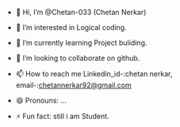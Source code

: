 - 👋 Hi, I’m @Chetan-033 (Chetan Nerkar)
- 👀 I’m interested in Logical coding.
- 🌱 I’m currently learning Project buliding.
- 💞️ I’m looking to collaborate on github.
- 📫 How to reach me Linkedin_id-:chetan nerkar, email-:chetannerkar92@gmail.com
  
- 😄 Pronouns: ...
- ⚡ Fun fact: still i am Student.

<!---
Chetan-033/Chetan-033 is a ✨ special ✨ repository because its `README.md` (this file) appears on your GitHub profile.
You can click the Preview link to take a look at your changes.
--->
